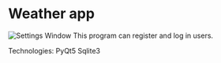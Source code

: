 # Weather app
![Settings Window](https://raw.github.com/ryanmaxwell/iArrived/master/Screenshots/Settings.png)
This program can register and log in users.

Technologies:
PyQt5
Sqlite3
